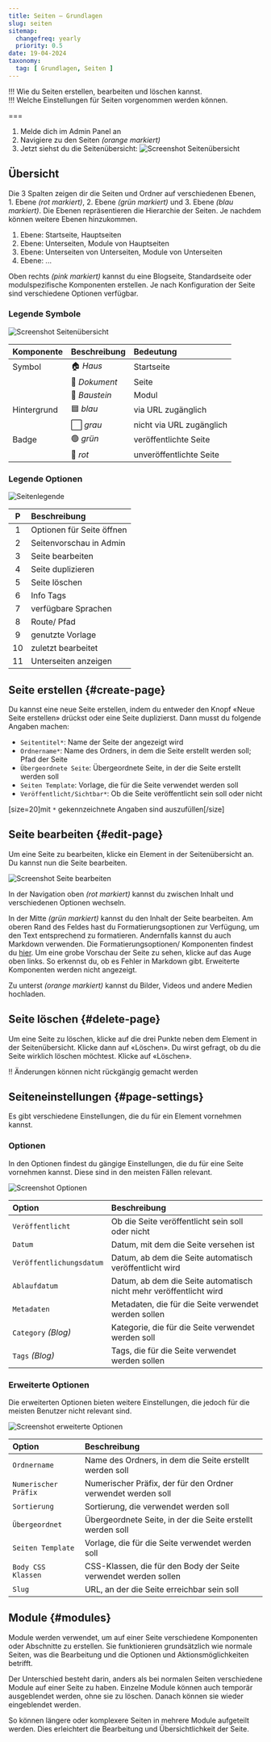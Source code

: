 ```yaml
---
title: Seiten – Grundlagen
slug: seiten
sitemap:
  changefreq: yearly
  priority: 0.5
date: 19-04-2024
taxonomy:
  tag: [ Grundlagen, Seiten ]
---
```


!!! Wie du Seiten erstellen, bearbeiten und löschen kannst.  
!!! Welche Einstellungen für Seiten vorgenommen werden können.

===

1. Melde dich im Admin Panel an
2. Navigiere zu den Seiten _(orange markiert)_
3. Jetzt siehst du die Seitenübersicht:
![Screenshot Seitenübersicht](seiten-übersicht.webp?lightbox)

## Übersicht

Die 3 Spalten zeigen dir die Seiten und Ordner auf verschiedenen Ebenen, 1. Ebene _(rot markiert)_, 2. Ebene _(grün markiert)_ und 3. Ebene _(blau markiert)_. Die Ebenen repräsentieren die Hierarchie der Seiten. Je nachdem können weitere Ebenen hinzukommen.

1. Ebene: Startseite, Hauptseiten
2. Ebene: Unterseiten, Module von Hauptseiten
3. Ebene: Unterseiten von Unterseiten, Module von Unterseiten
4. Ebene: ...

Oben rechts _(pink markiert)_ kannst du eine Blogseite, Standardseite oder modulspezifische Komponenten erstellen. Je nach Konfiguration der Seite sind verschiedene Optionen verfügbar.

### Legende Symbole

![Screenshot Seitenübersicht](seiten-übersicht.webp?lightbox)

| Komponente  | Beschreibung  | Bedeutung                |
|:------------|:--------------|:-------------------------|
| Symbol      | 🏠 _Haus_     | Startseite               |
|             | 📝 _Dokument_ | Seite                    |
|             | 🧱 _Baustein_ | Modul                    |
| Hintergrund | 🟦 _blau_     | via URL zugänglich       |
|             | ⬜ _grau_      | nicht via URL zugänglich |
| Badge       | 🟢 _grün_     | veröffentlichte Seite    |
|             | 🔴 _rot_      | unveröffentlichte Seite  |

### Legende Optionen

![Seitenlegende](seiten-legende.webp?lightbox)

| P  | Beschreibung              |
|:--:|:--------------------------|
| 1  | Optionen für Seite öffnen |
| 2  | Seitenvorschau in Admin   |
| 3  | Seite bearbeiten          |
| 4  | Seite duplizieren         |
| 5  | Seite löschen             |
| 6  | Info Tags                 |
| 7  | verfügbare Sprachen       |
| 8  | Route/ Pfad               |
| 9  | genutzte Vorlage          |
| 10 | zuletzt bearbeitet        |
| 11 | Unterseiten anzeigen      |

## Seite erstellen {#create-page}

Du kannst eine neue Seite erstellen, indem du entweder den Knopf «Neue Seite erstellen» drückst oder eine Seite duplizierst. Dann musst du folgende Angaben machen:

- `Seitentitel*`: Name der Seite der angezeigt wird
- `Ordnername*`: Name des Ordners, in dem die Seite erstellt werden soll; Pfad der Seite
- `Übergeordnete Seite`: Übergeordnete Seite, in der die Seite erstellt werden soll
- `Seiten Template`: Vorlage, die für die Seite verwendet werden soll
- `Veröffentlicht/Sichtbar*`: Ob die Seite veröffentlicht sein soll oder nicht

[size=20]mit `*` gekennzeichnete Angaben sind auszufüllen[/size]

## Seite bearbeiten {#edit-page}

Um eine Seite zu bearbeiten, klicke ein Element in der Seitenübersicht an. Du kannst nun die Seite bearbeiten.

![Screenshot Seite bearbeiten](seite-bearbeiten.webp?lightbox)

In der Navigation oben _(rot markiert)_ kannst du zwischen Inhalt und verschiedenen Optionen wechseln.

In der Mitte _(grün markiert)_ kannst du den Inhalt der Seite bearbeiten. Am oberen Rand des Feldes hast du Formatierungsoptionen zur Verfügung, um den Text entsprechend zu formatieren. Andernfalls kannst du auch Markdown verwenden. Die Formatierungsoptionen/ Komponenten findest du [hier](/komponenten).
Um eine grobe Vorschau der Seite zu sehen, klicke auf das Auge oben links. So erkennst du, ob es Fehler in Markdown gibt. Erweiterte Komponenten werden nicht angezeigt.

Zu unterst _(orange markiert)_ kannst du Bilder, Videos und andere Medien hochladen.

## Seite löschen {#delete-page}

Um eine Seite zu löschen, klicke auf die drei Punkte neben dem Element in der Seitenübersicht. Klicke dann auf «Löschen». Du wirst gefragt, ob du die Seite wirklich löschen möchtest. Klicke auf «Löschen».

!! Änderungen können nicht rückgängig gemacht werden

## Seiteneinstellungen {#page-settings}

Es gibt verschiedene Einstellungen, die du für ein Element vornehmen kannst.

### Optionen

In den Optionen findest du gängige Einstellungen, die du für eine Seite vornehmen kannst. Diese sind in den meisten Fällen relevant.

![Screenshot Optionen](seite-optionen.webp?lightbox)

| Option                   | Beschreibung                                                       |
|:-------------------------|:-------------------------------------------------------------------|
| `Veröffentlicht`         | Ob die Seite veröffentlicht sein soll oder nicht                   |
| `Datum`                  | Datum, mit dem die Seite versehen ist                              |
| `Veröffentlichungsdatum` | Datum, ab dem die Seite automatisch veröffentlicht wird            |
| `Ablaufdatum`            | Datum, ab dem die Seite automatisch nicht mehr veröffentlicht wird |
| `Metadaten`              | Metadaten, die für die Seite verwendet werden sollen               |
| `Category` _(Blog)_      | Kategorie, die für die Seite verwendet werden soll                 |
| `Tags` _(Blog)_          | Tags, die für die Seite verwendet werden sollen                    |

### Erweiterte Optionen

Die erweiterten Optionen bieten weitere Einstellungen, die jedoch für die meisten Benutzer nicht relevant sind.

![Screenshot erweiterte Optionen](seite-erweiterte-optionen.webp?lightbox)

| Option               | Beschreibung                                                    |
|:---------------------|:----------------------------------------------------------------|
| `Ordnername`         | Name des Ordners, in dem die Seite erstellt werden soll         |
| `Numerischer Präfix` | Numerischer Präfix, der für den Ordner verwendet werden soll    |
| `Sortierung`         | Sortierung, die verwendet werden soll                           |
| `Übergeordnet`       | Übergeordnete Seite, in der die Seite erstellt werden soll      |
| `Seiten Template`    | Vorlage, die für die Seite verwendet werden soll                |
| `Body CSS Klassen`   | CSS-Klassen, die für den Body der Seite verwendet werden sollen |
| `Slug`               | URL, an der die Seite erreichbar sein soll                      |

## Module {#modules}

Module werden verwendet, um auf einer Seite verschiedene Komponenten oder Abschnitte zu erstellen. Sie funktionieren grundsätzlich wie normale Seiten, was die Bearbeitung und die Optionen und Aktionsmöglichkeiten betrifft. 

Der Unterschied besteht darin, anders als bei normalen Seiten verschiedene Module auf einer Seite zu haben. Einzelne Module können auch temporär ausgeblendet werden, ohne sie zu löschen. Danach können sie wieder eingeblendet werden.

So können längere oder komplexere Seiten in mehrere Module aufgeteilt werden. Dies erleichtert die Bearbeitung und Übersichtlichkeit der Seite.
